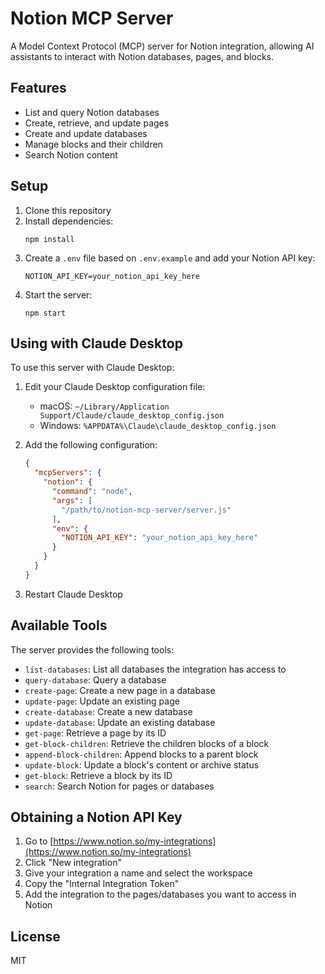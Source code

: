 # Notion MCP Server

A Model Context Protocol (MCP) server for Notion integration, allowing AI assistants to interact with Notion databases, pages, and blocks.

## Features

- List and query Notion databases
- Create, retrieve, and update pages
- Create and update databases
- Manage blocks and their children
- Search Notion content

## Setup

1. Clone this repository
2. Install dependencies:
   ```
   npm install
   ```
3. Create a `.env` file based on `.env.example` and add your Notion API key:
   ```
   NOTION_API_KEY=your_notion_api_key_here
   ```
4. Start the server:
   ```
   npm start
   ```

## Using with Claude Desktop

To use this server with Claude Desktop:

1. Edit your Claude Desktop configuration file:
   - macOS: `~/Library/Application Support/Claude/claude_desktop_config.json`
   - Windows: `%APPDATA%\Claude\claude_desktop_config.json`

2. Add the following configuration:
   ```json
   {
     "mcpServers": {
       "notion": {
         "command": "node",
         "args": [
           "/path/to/notion-mcp-server/server.js"
         ],
         "env": {
           "NOTION_API_KEY": "your_notion_api_key_here"
         }
       }
     }
   }
   ```

3. Restart Claude Desktop

## Available Tools

The server provides the following tools:

- `list-databases`: List all databases the integration has access to
- `query-database`: Query a database
- `create-page`: Create a new page in a database
- `update-page`: Update an existing page
- `create-database`: Create a new database
- `update-database`: Update an existing database
- `get-page`: Retrieve a page by its ID
- `get-block-children`: Retrieve the children blocks of a block
- `append-block-children`: Append blocks to a parent block
- `update-block`: Update a block's content or archive status
- `get-block`: Retrieve a block by its ID
- `search`: Search Notion for pages or databases

## Obtaining a Notion API Key

1. Go to [https://www.notion.so/my-integrations](https://www.notion.so/my-integrations)
2. Click "New integration"
3. Give your integration a name and select the workspace
4. Copy the "Internal Integration Token"
5. Add the integration to the pages/databases you want to access in Notion

## License

MIT
